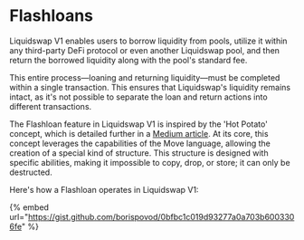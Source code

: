 # Flashloans

Liquidswap V1 enables users to borrow liquidity from pools, utilize it within any third-party DeFi protocol or even another Liquidswap pool, and then return the borrowed liquidity along with the pool's standard fee.&#x20;

This entire process—loaning and returning liquidity—must be completed within a single transaction. This ensures that Liquidswap's liquidity remains intact, as it's not possible to separate the loan and return actions into different transactions.

The Flashloan feature in Liquidswap V1 is inspired by the 'Hot Potato' concept, which is detailed further in a [Medium article](https://medium.com/@borispovod/move-hot-potato-pattern-bbc48a48d93c). At its core, this concept leverages the capabilities of the Move language, allowing the creation of a special kind of structure. This structure is designed with specific abilities, making it impossible to copy, drop, or store; it can only be destructed.

Here's how a Flashloan operates in Liquidswap V1:

{% embed url="https://gist.github.com/borispovod/0bfbc1c019d93277a0a703b6003306fe" %}

